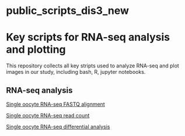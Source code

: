 # public_scripts_dis3_new
# Key scripts for RNA-seq analysis and plotting

This repository collects all key stripts used to analyze RNA-seq and plot images in our study, including bash, R, jupyter notebooks.

## RNA-seq analysis
[Single oocyte RNA-seq FASTQ alignment](https://github.com/Di-aswater/public-scripts-Dis3cKO/blob/master/codes/alignment_example)

[Single oocyte RNA-seq read count](https://github.com/Di-aswater/public-scripts-Dis3cKO/blob/master/codes/read_count_example)

[Single oocyte RNA-seq differential analysis](https://pages.github.com/)
